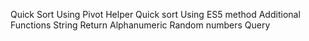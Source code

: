 Quick Sort 
Using Pivot Helper
Quick sort Using ES5 method
Additional Functions
String Return 
Alphanumeric
Random numbers
Query